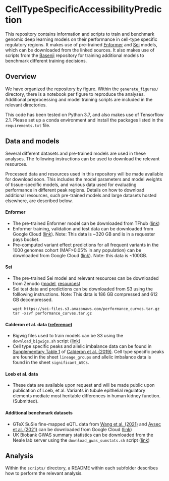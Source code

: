 # CellTypeSpecificAccessibilityPrediction

This repository contains information and scripts to train and benchmark genomic deep learning models on their performance in cell-type specific regulatory regions. It makes use of pre-trained [Enformer](https://github.com/deepmind/deepmind-research/tree/master/enformer) and [Sei](https://github.com/FunctionLab/sei-manuscript) models, which can be downloaded from the linked sources. It also makes use of scripts from the [Basenji](https://github.com/calico/basenji/tree/master) repository for training additional models to benchmark different training decisions.

## Overview

We have organized the repository by figure. Within the `generate_figures/` directory, there is a notebook per figure to reproduce the analyses. Additional preprocessing and model training scripts are included in the relevant directories. 

This code has been tested on Python 3.7, and also makes use of Tensorflow 2.1. Please set up a conda environment and install the packages listed in the `requirements.txt` file.

## Data and models

Several different datasets and pre-trained models are used in these analyses. The following instructions can be used to download the relevant resources.

Processed data and resources used in this repository will be made available for download soon. This includes the model parameters and model weights of tissue-specific models, and various data used for evaluating performance in different peak regions. Details on how to download additional resources, such pre-trained models and large datasets hosted elsewhere, are described below.

#### Enformer

* The pre-trained Enformer model can be downloaded from TFhub ([link](https://tfhub.dev/deepmind/enformer/1))
* Enformer training, validation and test data can be downloaded from Google Cloud ([link](https://console.cloud.google.com/storage/browser/basenji_barnyard/data)). Note: This data is ~320 GB and is in a requester pays bucket.
* Pre-computed variant effect predictions for all frequent variants in the 1000 genomes cohort (MAF>0.05% in any population) can be downloaded from Google Cloud ([link](https://console.cloud.google.com/storage/browser/dm-enformer/variant-scores/1000-genomes/enformer;tab=objects?prefix=&forceOnObjectsSortingFiltering=false)). Note: this data is ~100GB.

#### Sei

* The pre-trained Sei model and relevant resources can be downloaded from Zenodo ([model](https://zenodo.org/record/4906997), [resources](https://zenodo.org/record/4906962))
* Sei test data and predictions can be downloaded from S3 using the folllowing instructions. Note: This data is 186 GB compressed and 612 GB decompressed.
  ```
  wget https://sei-files.s3.amazonaws.com/performance_curves.tar.gz
  tar -xzvf performance_curves.tar.gz
  ```

#### Calderon et al. data ([reference](https://www.nature.com/articles/s41588-019-0505-9))

* Bigwig files used to train models can be S3 using the `download_bigwigs.sh` script ([link](https://github.com/ni-lab/CellTypeSpecificAccessibilityPrediction/blob/main/scripts/tissue_specific_models/preprocess_calderon_data/download_bigwigs.sh))
* Cell type specific peaks and allelic imbalance data can be found in [Supplementary Table 1](https://static-content.springer.com/esm/art%3A10.1038%2Fs41588-019-0505-9/MediaObjects/41588_2019_505_MOESM3_ESM.xlsx) of [Calderon et al. (2019)](https://www.nature.com/articles/s41588-019-0505-9). Cell type specific peaks are found in the sheet `lineage_groups` and allelic imbalance data is found in the sheet `significant_ASCs`.

#### Loeb et al. data 

* These data are available upon request and will be made public upon publication of Loeb, et al. Variants in tubule epithelial regulatory elements mediate most heritable differences in human kidney function. (Submitted).

#### Additional benchmark datasets

* GTeX SuSie fine-mapped eQTL data from [Wang et al. (2021)](https://www.nature.com/articles/s41592-021-01252-x#ref-CR22) and [Avsec et al. (2021)](https://www.nature.com/articles/s41592-021-01252-x) can be downloaded from Google Cloud ([link](https://console.cloud.google.com/storage/browser/dm-enformer/data/gtex_fine))
* UK Biobank GWAS summary statistics can be downloaded from the Neale lab server using the `download_gwas_sumstats.sh` script ([link](https://github.com/ni-lab/CellTypeSpecificAccessibilityPrediction/blob/main/scripts/enformer/ldsc/download_gwas_sumstats.sh))

## Analysis

Within the `scripts/` directory, a README within each subfolder describes how to perform the relevant analysis.
